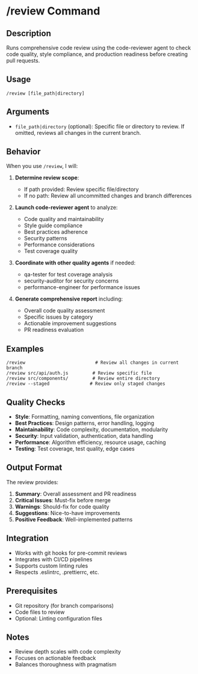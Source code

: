 # /review Command

## Description
Runs comprehensive code review using the code-reviewer agent to check code quality, style compliance, and production readiness before creating pull requests.

## Usage
```
/review [file_path|directory]
```

## Arguments
- `file_path|directory` (optional): Specific file or directory to review. If omitted, reviews all changes in the current branch.

## Behavior
When you use `/review`, I will:

1. **Determine review scope**:
   - If path provided: Review specific file/directory
   - If no path: Review all uncommitted changes and branch differences
   
2. **Launch code-reviewer agent** to analyze:
   - Code quality and maintainability
   - Style guide compliance
   - Best practices adherence
   - Security patterns
   - Performance considerations
   - Test coverage quality
   
3. **Coordinate with other quality agents** if needed:
   - qa-tester for test coverage analysis
   - security-auditor for security concerns
   - performance-engineer for performance issues
   
4. **Generate comprehensive report** including:
   - Overall code quality assessment
   - Specific issues by category
   - Actionable improvement suggestions
   - PR readiness evaluation

## Examples
```
/review                          # Review all changes in current branch
/review src/api/auth.js         # Review specific file
/review src/components/         # Review entire directory
/review --staged               # Review only staged changes
```

## Quality Checks
- **Style**: Formatting, naming conventions, file organization
- **Best Practices**: Design patterns, error handling, logging
- **Maintainability**: Code complexity, documentation, modularity  
- **Security**: Input validation, authentication, data handling
- **Performance**: Algorithm efficiency, resource usage, caching
- **Testing**: Test coverage, test quality, edge cases

## Output Format
The review provides:
1. **Summary**: Overall assessment and PR readiness
2. **Critical Issues**: Must-fix before merge
3. **Warnings**: Should-fix for code quality
4. **Suggestions**: Nice-to-have improvements
5. **Positive Feedback**: Well-implemented patterns

## Integration
- Works with git hooks for pre-commit reviews
- Integrates with CI/CD pipelines
- Supports custom linting rules
- Respects .eslintrc, .prettierrc, etc.

## Prerequisites
- Git repository (for branch comparisons)
- Code files to review
- Optional: Linting configuration files

## Notes
- Review depth scales with code complexity
- Focuses on actionable feedback
- Balances thoroughness with pragmatism
